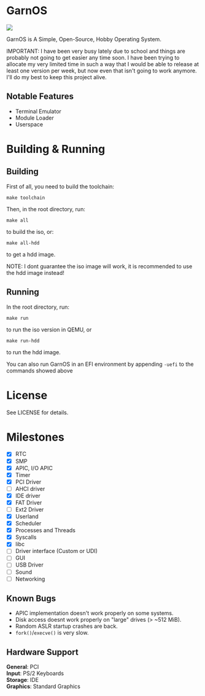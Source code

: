 # GarnOS

![](https://tokei.rs/b1/github/Garnek0/GarnOS)

GarnOS is A Simple, Open-Source, Hobby Operating System.

IMPORTANT: I have been very busy lately due to school and things are probably not going to get easier any time soon. I have been trying to allocate my very limited time in such a way that I would be able to release at least one version per week, but now even that isn't going to work anymore. I'll do my best to keep this project alive.

## Notable Features

- Terminal Emulator
- Module Loader
- Userspace

# Building & Running

## Building

First of all, you need to build the toolchain:
```
make toolchain
``` 

Then, in the root directory, run:
```
make all
```
to build the iso, or:
```
make all-hdd
```
to get a hdd image.

NOTE: I dont guarantee the iso image will work, it is recommended to use the hdd image instead!

## Running
In the root directory, run:
```
make run
```
to run the iso version in QEMU, or
```
make run-hdd
```
to run the hdd image.

You can also run GarnOS in an EFI environment by appending `-uefi` to the commands showed above

# License
See LICENSE for details.

# Milestones

- [x] RTC
- [x] SMP
- [x] APIC, I/O APIC
- [x] Timer
- [x] PCI Driver
- [ ] AHCI driver
- [x] IDE driver
- [x] FAT Driver
- [ ] Ext2 Driver
- [x] Userland
- [x] Scheduler
- [x] Processes and Threads
- [x] Syscalls
- [x] libc
- [ ] Driver interface (Custom or UDI)
- [ ] GUI
- [ ] USB Driver
- [ ] Sound
- [ ] Networking

## Known Bugs

- APIC implementation doesn't work properly on some systems.
- Disk access doesnt work properly on "large" drives (> ~512 MiB).
- Random ASLR startup crashes are back.
- `fork()`/`execve()` is very slow. 

## Hardware Support

**General**: PCI \
**Input**: PS/2 Keyboards \
**Storage**: IDE \
**Graphics**: Standard Graphics
